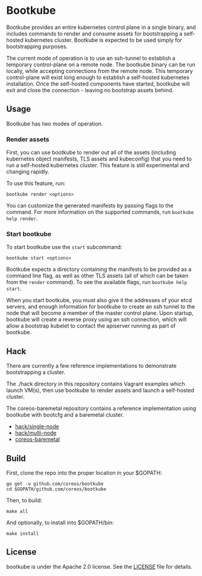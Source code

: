 # Bootkube

Bootkube provides an entire kubernetes control plane in a single binary, and includes commands to render and consume assets for bootstrapping a self-hosted kubernetes cluster. Bootkube is expected to be used simply for bootstrapping purposes.

The current mode of operation is to use an ssh-tunnel to establish a temporary control-plane on a remote node. The bootkube binary can be run locally, while accepting connections from the remote node. This temporary control-plane will exist long enough to establish a self-hosted kubernetes installation. Once the self-hosted components have started, bootkube will exit and close the connection - leaving no bootstrap assets behind.

## Usage

Bootkube has two modes of operation.

### Render assets

First, you can use bootkube to render out all of the assets (including kubernetes object manifests, TLS assets and kubeconfig) that you need to run a self-hosted kubernetes cluster. This feature is still experimental and changing rapidly.

To use this feature, run:

```
bootkube render <options>
```

You can customize the generated manifests by passing flags to the command. For more information on the supported commands, run `bootkube help render`.

### Start bootkube

To start bootkube use the `start` subcommand:

```
bootkube start <options>
```

Bootkube expects a directory containing the manifests to be provided as a command line flag, as well as other TLS assets (all of which can be taken from the `render` command). To see the available flags, run `bootkube help start`.

When you start bootkube, you must also give it the addresses of your etcd servers, and enough information for bootkube to create an ssh tunnel to the node that will become a member of the master control plane. Upon startup, bootkube will create a reverse proxy using an ssh connection, which will allow a bootstrap kubelet to contact the apiserver running as part of bootkube.

## Hack

There are currently a few reference implementations to demonstrate bootstrapping a cluster.

The ./hack directory in this repository contains Vagrant examples which launch VM(s), then use bootkube to render assets and launch a self-hosted cluster.

The coreos-baremetal repository contains a reference implementation using bootkube with bootcfg and a baremetal cluster.

* [hack/single-node](hack/single-node/README.md)
* [hack/multi-node](hack/multi-node/README.md)
* [coreos-baremetal](https://github.com/coreos/coreos-baremetal/blob/master/Documentation/bootkube.md)

## Build

First, clone the repo into the proper location in your $GOPATH:

```
go get -u github.com/coreos/bootkube
cd $GOPATH/github.com/coreos/bootkube
```

Then, to build:

```
make all
```

And optionally, to install into $GOPATH/bin:

```
make install
```

## License

bootkube is under the Apache 2.0 license. See the [LICENSE](LICENSE) file for details.
